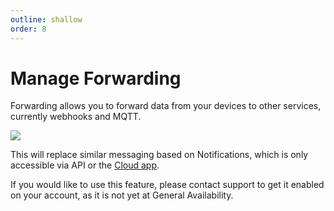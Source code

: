 ```yaml
---
outline: shallow
order: 8
---
```

# Manage Forwarding

Forwarding allows you to forward data from your devices to other services, currently webhooks and MQTT.

![](https://upload.r2.lb.chasm.cloud/2025/10/imgur/zkPvShs.png)

This will replace similar messaging based on Notifications, which is only accessible via API or the [Cloud app](/apps/cloud/account/notifications).

If you would like to use this feature, please contact support to get it enabled on your account, as it is not yet at General Availability.
